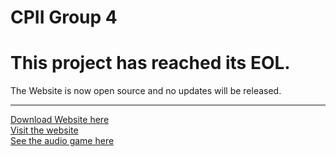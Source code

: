 # CPII Group 4 
# This project has reached its EOL.
The Website is now open source and no updates will be released.
<hr>
<a href="https://github.com/Optidev3455/Optidev3455.github.io">Download Website here</a>
<br>
<a href="https://optidev3455.github.io">Visit the website</a>
<br>
<a href="https://github.com/Optidev3455/CPIIGP4/tree/Game">See the audio game here</a>
